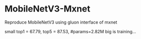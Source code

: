 # MobileNetV3-Mxnet
Reproduce MobileNetV3 using gluon interface of mxnet

small top1 = 67.79, top5 = 87.53, #params=2.82M
big   is training...
